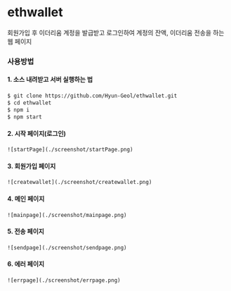 # ethwallet

회원가입 후 이더리움 계정을 발급받고 로그인하여 계정의 잔액, 이더리움 전송을 하는 웹 페이지

### 사용방법
#### 1. 소스 내려받고 서버 실행하는 법
```
$ git clone https://github.com/Hyun-Geol/ethwallet.git
$ cd ethwallet
$ npm i
$ npm start
```

#### 2. 시작 페이지(로그인)

    ![startPage](./screenshot/startPage.png)

#### 3. 회원가입 페이지

    ![createwallet](./screenshot/createwallet.png)

#### 4. 메인 페이지

    ![mainpage](./screenshot/mainpage.png)

#### 5. 전송 페이지

    ![sendpage](./screenshot/sendpage.png)

#### 6. 에러 페이지

    ![errpage](./screenshot/errpage.png)
